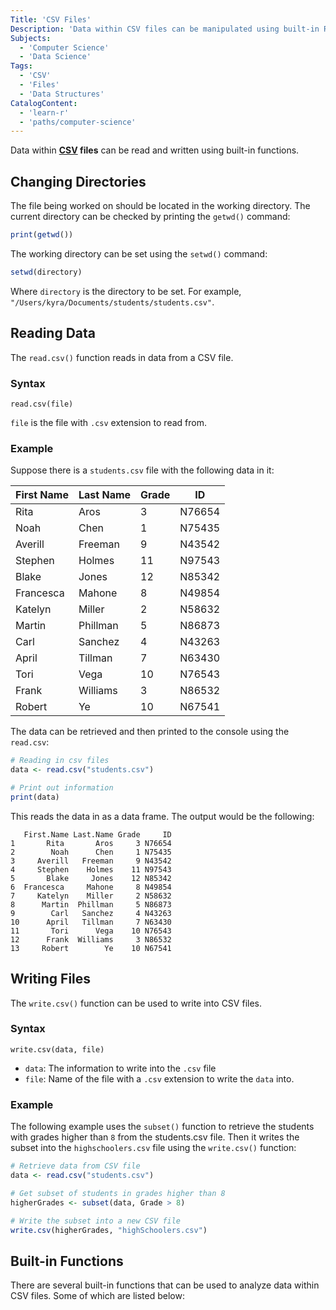 ```yaml
---
Title: 'CSV Files'
Description: 'Data within CSV files can be manipulated using built-in R functions.'
Subjects:
  - 'Computer Science'
  - 'Data Science'
Tags:
  - 'CSV'
  - 'Files'
  - 'Data Structures'
CatalogContent:
  - 'learn-r'
  - 'paths/computer-science'
---
```


Data within **[CSV](https://www.codecademy.com/resources/docs/general/csv) files** can be read and written using built-in functions.

## Changing Directories

The file being worked on should be located in the working directory. The current directory can be checked by printing the `getwd()` command:

```r
print(getwd())
```

The working directory can be set using the `setwd()` command:

```r
setwd(directory)
```

Where `directory` is the directory to be set. For example, `"/Users/kyra/Documents/students/students.csv"`.

## Reading Data

The `read.csv()` function reads in data from a CSV file.

### Syntax

```pseudo
read.csv(file)
```

`file` is the file with `.csv` extension to read from.

### Example

Suppose there is a `students.csv` file with the following data in it:

| First Name | Last Name | Grade | ID     |
| ---------- | --------- | ----- | ------ |
| Rita       | Aros      | 3     | N76654 |
| Noah       | Chen      | 1     | N75435 |
| Averill    | Freeman   | 9     | N43542 |
| Stephen    | Holmes    | 11    | N97543 |
| Blake      | Jones     | 12    | N85342 |
| Francesca  | Mahone    | 8     | N49854 |
| Katelyn    | Miller    | 2     | N58632 |
| Martin     | Phillman  | 5     | N86873 |
| Carl       | Sanchez   | 4     | N43263 |
| April      | Tillman   | 7     | N63430 |
| Tori       | Vega      | 10    | N76543 |
| Frank      | Williams  | 3     | N86532 |
| Robert     | Ye        | 10    | N67541 |

The data can be retrieved and then printed to the console using the `read.csv`:

```r
# Reading in csv files
data <- read.csv("students.csv")

# Print out information
print(data)
```

This reads the data in as a data frame. The output would be the following:

```shell
   First.Name Last.Name Grade     ID
1       Rita       Aros     3 N76654
2        Noah      Chen     1 N75435
3     Averill   Freeman     9 N43542
4     Stephen    Holmes    11 N97543
5       Blake     Jones    12 N85342
6  Francesca     Mahone     8 N49854
7     Katelyn    Miller     2 N58632
8      Martin  Phillman     5 N86873
9        Carl   Sanchez     4 N43263
10      April   Tillman     7 N63430
11       Tori      Vega    10 N76543
12      Frank  Williams     3 N86532
13     Robert        Ye    10 N67541
```

## Writing Files

The `write.csv()` function can be used to write into CSV files.

### Syntax

```pseudo
write.csv(data, file)
```

- `data`: The information to write into the `.csv` file
- `file`: Name of the file with a `.csv` extension to write the `data` into.

### Example

The following example uses the `subset()` function to retrieve the students with grades higher than `8` from the students.csv file. Then it writes the subset into the `highschoolers.csv` file using the `write.csv()` function:

```r
# Retrieve data from CSV file
data <- read.csv("students.csv")

# Get subset of students in grades higher than 8
higherGrades <- subset(data, Grade > 8)

# Write the subset into a new CSV file
write.csv(higherGrades, "highSchoolers.csv")
```

## Built-in Functions

There are several built-in functions that can be used to analyze data within CSV files. Some of which are listed below:
